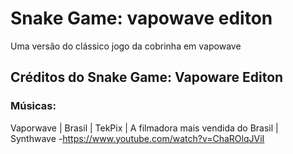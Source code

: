# Snake Game: vapowave editon
Uma versão do clássico jogo da cobrinha em vapowave
 
## Créditos do Snake Game: Vapoware Editon

### Músicas:

Vaporwave | Brasil | TekPix | A filmadora mais vendida do Brasil | Synthwave -https://www.youtube.com/watch?v=ChaROlqJViI

